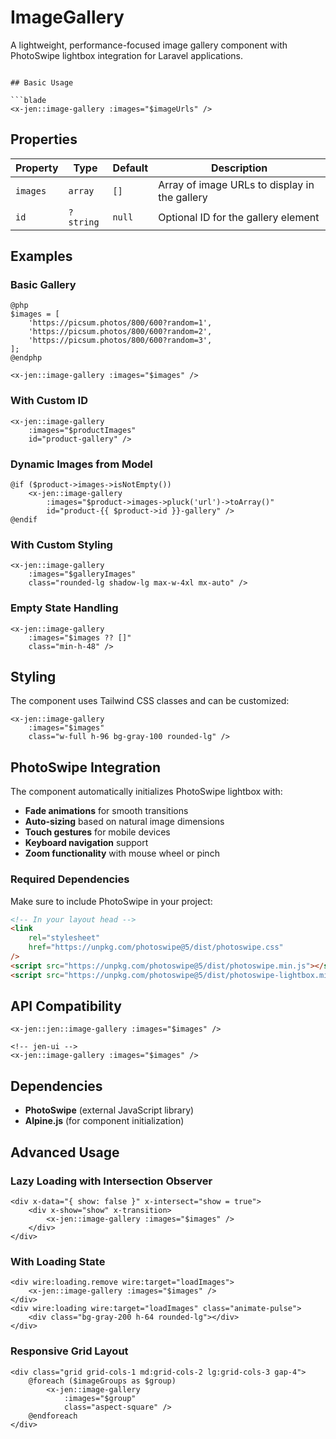 # ImageGallery

A lightweight, performance-focused image gallery component with PhotoSwipe lightbox integration for Laravel applications.

```

## Basic Usage

```blade
<x-jen::image-gallery :images="$imageUrls" />
```

## Properties

| Property         | Type      | Default | Description                                               |
| ---------------- | --------- | ------- | --------------------------------------------------------- |
| `images`         | `array`   | `[]`    | Array of image URLs to display in the gallery             |
| `id`             | `?string` | `null`  | Optional ID for the gallery element                       |

## Examples

### Basic Gallery

```blade
@php
$images = [
    'https://picsum.photos/800/600?random=1',
    'https://picsum.photos/800/600?random=2',
    'https://picsum.photos/800/600?random=3',
];
@endphp

<x-jen::image-gallery :images="$images" />
```

### With Custom ID

```blade
<x-jen::image-gallery
    :images="$productImages"
    id="product-gallery" />
```

### Dynamic Images from Model

```blade
@if ($product->images->isNotEmpty())
    <x-jen::image-gallery
        :images="$product->images->pluck('url')->toArray()"
        id="product-{{ $product->id }}-gallery" />
@endif
```

### With Custom Styling

```blade
<x-jen::image-gallery
    :images="$galleryImages"
    class="rounded-lg shadow-lg max-w-4xl mx-auto" />
```

### Empty State Handling

```blade
<x-jen::image-gallery
    :images="$images ?? []"
    class="min-h-48" />
```

## Styling

The component uses Tailwind CSS classes and can be customized:

```blade
<x-jen::image-gallery
    :images="$images"
    class="w-full h-96 bg-gray-100 rounded-lg" />
```

## PhotoSwipe Integration

The component automatically initializes PhotoSwipe lightbox with:

-   **Fade animations** for smooth transitions
-   **Auto-sizing** based on natural image dimensions
-   **Touch gestures** for mobile devices
-   **Keyboard navigation** support
-   **Zoom functionality** with mouse wheel or pinch

### Required Dependencies

Make sure to include PhotoSwipe in your project:

```html
<!-- In your layout head -->
<link
    rel="stylesheet"
    href="https://unpkg.com/photoswipe@5/dist/photoswipe.css"
/>
<script src="https://unpkg.com/photoswipe@5/dist/photoswipe.min.js"></script>
<script src="https://unpkg.com/photoswipe@5/dist/photoswipe-lightbox.min.js"></script>
```

## API Compatibility


```blade
<x-jen::jen::image-gallery :images="$images" />

<!-- jen-ui -->
<x-jen::image-gallery :images="$images" />
```

## Dependencies

-   **PhotoSwipe** (external JavaScript library)
-   **Alpine.js** (for component initialization)

## Advanced Usage

### Lazy Loading with Intersection Observer

```blade
<div x-data="{ show: false }" x-intersect="show = true">
    <div x-show="show" x-transition>
        <x-jen::image-gallery :images="$images" />
    </div>
</div>
```

### With Loading State

```blade
<div wire:loading.remove wire:target="loadImages">
    <x-jen::image-gallery :images="$images" />
</div>
<div wire:loading wire:target="loadImages" class="animate-pulse">
    <div class="bg-gray-200 h-64 rounded-lg"></div>
</div>
```

### Responsive Grid Layout

```blade
<div class="grid grid-cols-1 md:grid-cols-2 lg:grid-cols-3 gap-4">
    @foreach ($imageGroups as $group)
        <x-jen::image-gallery
            :images="$group"
            class="aspect-square" />
    @endforeach
</div>
```
